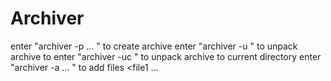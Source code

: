 # Archiver
enter "archiver -p <archive name> <file1> <file2> ... <fileN>"  to create archive
enter "archiver -u <archiver name> <directory>" to unpack archive to <directory>
enter "archiver -uc <archiver name> " to unpack archive to current directory
enter "archiver -a <archiver name> <file1> <file2> ... <fileN>" to add files <file1 <file2> ... <fileN>

